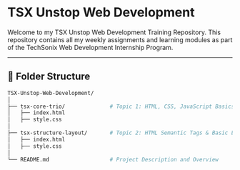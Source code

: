 # TSX Unstop Web Development 

Welcome to my TSX Unstop Web Development Training Repository. This repository contains all my weekly assignments and learning modules as part of the TechSonix Web Development Internship Program.

---

## 📁 Folder Structure

```bash
TSX-Unstop-Web-Development/
│
├── tsx-core-trio/              # Topic 1: HTML, CSS, JavaScript Basics
│   ├── index.html
│   ├── style.css
│
├── tsx-structure-layout/       # Topic 2: HTML Semantic Tags & Basic Layout
│   ├── index.html
│   ├── style.css
│
└── README.md                   # Project Description and Overview
